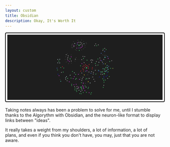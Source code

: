 ```yaml
---
layout: custom
title: Obsidian
description: Okay, It's Worth It
---
```


<img class="myImg" src="../images/headers/grey-obsidian-graph-view.png" alt="grey-obsidian-graph-view" style="border: 2px solid #000; border-radius: 4px; padding: 5px; cursor: pointer;">


Taking notes always has been a problem to solve for me, until I stumble thanks to the Algorythm with Obsidian, and the neuron-like format to display links between "ideas".

It really takes a weight from my shoulders, a lot of information, a lot of plans, and even if you think you don't have, you may, just that you are not aware.
